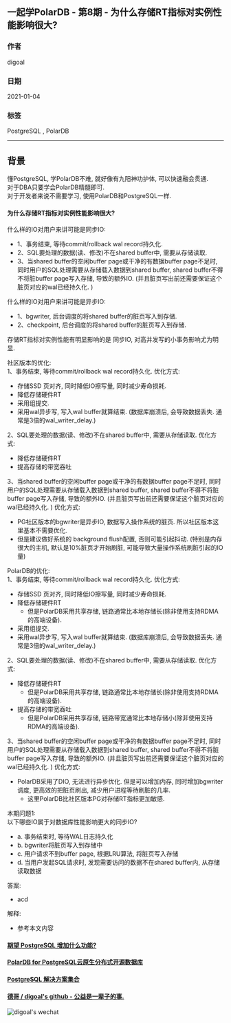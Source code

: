 ## 一起学PolarDB - 第8期 - 为什么存储RT指标对实例性能影响很大?      
                            
### 作者                     
digoal                            
                            
### 日期                            
2021-01-04                           
                            
### 标签                            
PostgreSQL , PolarDB                             
                            
----                            
                            
## 背景            
懂PostgreSQL, 学PolarDB不难, 就好像有九阳神功护体, 可以快速融会贯通.                   
对于DBA只要学会PolarDB精髓即可.                   
对于开发者来说不需要学习, 使用PolarDB和PostgreSQL一样.                              
        
#### 为什么存储RT指标对实例性能影响很大?    
什么样的IO对用户来讲可能是同步IO:   
- 1、事务结束, 等待commit/rollback wal record持久化.   
- 2、SQL要处理的数据(读、修改)不在shared buffer中, 需要从存储读取.   
- 3、当shared buffer的空闲buffer page或干净的有数据buffer page不足时, 同时用户的SQL处理需要从存储载入数据到shared buffer, shared buffer不得不将脏buffer page写入存储, 导致的额外IO. (并且脏页写出前还需要保证这个脏页对应的wal已经持久化. )   
  
什么样的IO对用户来讲可能是异步IO:   
- 1、bgwriter, 后台调度的将shared buffer的脏页写入到存储.   
- 2、checkpoint, 后台调度的将shared buffer的脏页写入到存储.   
  
存储RT指标对实例性能有明显影响的是 同步IO, 对高并发写的小事务影响尤为明显.   
  
社区版本的优化:    
1、事务结束, 等待commit/rollback wal record持久化.  优化方式:   
- 存储SSD 页对齐, 同时降低IO擦写量, 同时减少寿命损耗.   
- 降低存储硬件RT  
- 采用组提交.    
- 采用wal异步写, 写入wal buffer就算结束. (数据库崩溃后, 会导致数据丢失. 通常是3倍的wal_writer_delay.)  
  
2、SQL要处理的数据(读、修改)不在shared buffer中, 需要从存储读取. 优化方式:   
- 降低存储硬件RT  
- 提高存储的带宽吞吐  
  
3、当shared buffer的空闲buffer page或干净的有数据buffer page不足时, 同时用户的SQL处理需要从存储载入数据到shared buffer, shared buffer不得不将脏buffer page写入存储, 导致的额外IO. (并且脏页写出前还需要保证这个脏页对应的wal已经持久化. ) 优化方式:   
- PG社区版本的bgwriter是异步IO, 数据写入操作系统的脏页. 所以社区版本这里基本不需要优化.   
- 但是建议做好系统的 background flush配置, 否则可能引起抖动.  (特别是内存很大的主机, 默认是10%脏页才开始刷脏, 可能导致大量操作系统刷脏引起的IO量)  
  
         
PolarDB的优化:       
1、事务结束, 等待commit/rollback wal record持久化.  优化方式:   
- 存储SSD 页对齐, 同时降低IO擦写量, 同时减少寿命损耗.   
- 降低存储硬件RT   
    - 但是PolarDB采用共享存储, 链路通常比本地存储长(除非使用支持RDMA的高端设备).    
- 采用组提交.    
- 采用wal异步写, 写入wal buffer就算结束. (数据库崩溃后, 会导致数据丢失. 通常是3倍的wal_writer_delay.)    
  
2、SQL要处理的数据(读、修改)不在shared buffer中, 需要从存储读取. 优化方式:   
- 降低存储硬件RT  
    - 但是PolarDB采用共享存储, 链路通常比本地存储长(除非使用支持RDMA的高端设备).    
- 提高存储的带宽吞吐  
    - 但是PolarDB采用共享存储, 链路带宽通常比本地存储小(除非使用支持RDMA的高端设备).    
  
3、当shared buffer的空闲buffer page或干净的有数据buffer page不足时, 同时用户的SQL处理需要从存储载入数据到shared buffer, shared buffer不得不将脏buffer page写入存储, 导致的额外IO. (并且脏页写出前还需要保证这个脏页对应的wal已经持久化. ) 优化方式:   
- PolarDB采用了DIO, 无法进行异步优化. 但是可以增加内存, 同时增加bgwriter调度, 更高效的把脏页刷出, 减少用户进程等待刷脏的几率.    
    - 这里PolarDB比社区版本PG对存储RT指标更加敏感.   
  
本期问题1:        
以下哪些IO属于对数据库性能影响更大的同步IO?   
- a. 事务结束时, 等待WAL日志持久化         
- b. bgwriter将脏页写入到存储中   
- c. 用户请求不到buffer page, 根据LRU算法, 将脏页写入存储  
- d. 当用户发起SQL请求时, 发现需要访问的数据不在shared buffer内, 从存储读取数据   
                  
答案:                  
- acd          
              
解释:              
- 参考本文内容         
  
  
#### [期望 PostgreSQL 增加什么功能?](https://github.com/digoal/blog/issues/76 "269ac3d1c492e938c0191101c7238216")
  
  
#### [PolarDB for PostgreSQL云原生分布式开源数据库](https://github.com/ApsaraDB/PolarDB-for-PostgreSQL "57258f76c37864c6e6d23383d05714ea")
  
  
#### [PostgreSQL 解决方案集合](https://yq.aliyun.com/topic/118 "40cff096e9ed7122c512b35d8561d9c8")
  
  
#### [德哥 / digoal's github - 公益是一辈子的事.](https://github.com/digoal/blog/blob/master/README.md "22709685feb7cab07d30f30387f0a9ae")
  
  
![digoal's wechat](../pic/digoal_weixin.jpg "f7ad92eeba24523fd47a6e1a0e691b59")
  

